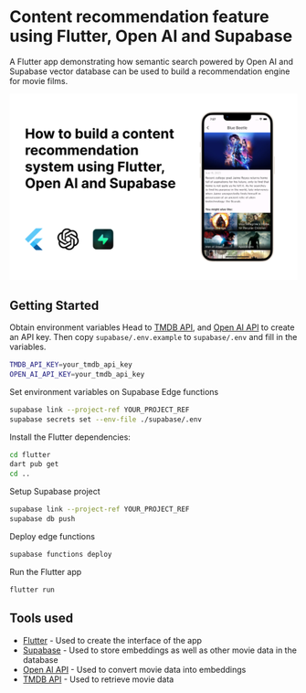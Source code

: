 # Content recommendation feature using Flutter, Open AI and Supabase

A Flutter app demonstrating how semantic search powered by Open AI and Supabase vector database can be used to build a recommendation engine for movie films.

![Flutter recommendation app](https://raw.githubusercontent.com/dshukertjr/examples/main/.github/images/movie-recommendation.jpg)

## Getting Started

Obtain environment variables
Head to [TMDB API](https://developer.themoviedb.org/reference/intro/getting-started), and [Open AI API](https://openai.com/blog/openai-api) to create an API key. Then copy `supabase/.env.example` to `supabase/.env` and fill in the variables.

```bash
TMDB_API_KEY=your_tmdb_api_key
OPEN_AI_API_KEY=your_tmdb_api_key
```

Set environment variables on Supabase Edge functions

```bash
supabase link --project-ref YOUR_PROJECT_REF
supabase secrets set --env-file ./supabase/.env
```

Install the Flutter dependencies:

```bash
cd flutter
dart pub get
cd ..
```

Setup Supabase project

```bash
supabase link --project-ref YOUR_PROJECT_REF
supabase db push
```

Deploy edge functions

```bash
supabase functions deploy
```

Run the Flutter app

```bash
flutter run
```

## Tools used

- [Flutter](https://flutter.dev/) - Used to create the interface of the app
- [Supabase](https://supabase.com/) - Used to store embeddings as well as other movie data in the database
- [Open AI API](https://openai.com/blog/openai-api) - Used to convert movie data into embeddings
- [TMDB API](https://developer.themoviedb.org/docs) - Used to retrieve movie data
